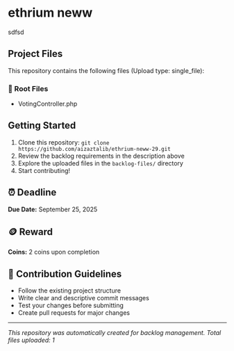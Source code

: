 # ethrium neww

sdfsd

## Project Files

This repository contains the following files (Upload type: single_file):

### 📄 Root Files
- VotingController.php

## Getting Started

1. Clone this repository: `git clone https://github.com/aizaztalib/ethrium-neww-29.git`
2. Review the backlog requirements in the description above
3. Explore the uploaded files in the `backlog-files/` directory
4. Start contributing!

## ⏰ Deadline

**Due Date:** September 25, 2025

## 🪙 Reward

**Coins:** 2 coins upon completion

## 🤝 Contribution Guidelines

- Follow the existing project structure
- Write clear and descriptive commit messages
- Test your changes before submitting
- Create pull requests for major changes

---

*This repository was automatically created for backlog management. Total files uploaded: 1*
